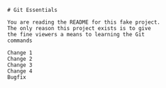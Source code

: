     # Git Essentials

    You are reading the README for this fake project.
    The only reason this project exists is to give
    the fine viewers a means to learning the Git
    commands

    Change 1
    Change 2
    Change 3
    Change 4
    Bugfix
